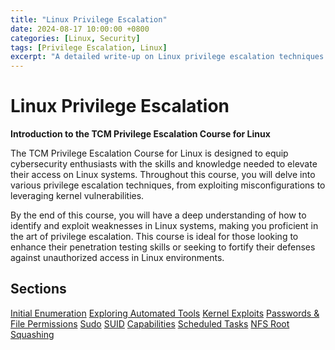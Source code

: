 ```yaml
---
title: "Linux Privilege Escalation"
date: 2024-08-17 10:00:00 +0800
categories: [Linux, Security]
tags: [Privilege Escalation, Linux]
excerpt: "A detailed write-up on Linux privilege escalation techniques covered in the TCM Privilege Escalation course."
---
```

# Linux Privilege Escalation
**Introduction to the TCM Privilege Escalation Course for Linux**

The TCM Privilege Escalation Course for Linux is designed to equip cybersecurity enthusiasts with the skills and knowledge needed to elevate their access on Linux systems. Throughout this course, you will delve into various privilege escalation techniques, from exploiting misconfigurations to leveraging kernel vulnerabilities.

By the end of this course, you will have a deep understanding of how to identify and exploit weaknesses in Linux systems, making you proficient in the art of privilege escalation. This course is ideal for those looking to enhance their penetration testing skills or seeking to fortify their defenses against unauthorized access in Linux environments.
## Sections

<i class="fas fa-file-alt"></i> [Initial Enumeration](/initial-enumeration/)
<i class="fas fa-file-alt"></i> [Exploring Automated Tools](/exploring-automated-tools/)
<i class="fas fa-file-alt"></i> [Kernel Exploits](/kernel-exploits/)
<i class="fas fa-file-alt"></i> [Passwords & File Permissions](/passwords-file-permissions/)
<i class="fas fa-file-alt"></i> [Sudo](/sudo/)
<i class="fas fa-file-alt"></i> [SUID](/suid/)
<i class="fas fa-file-alt"></i> [Capabilities](/capabilities/)
<i class="fas fa-file-alt"></i> [Scheduled Tasks](/scheduled-tasks/)
<i class="fas fa-file-alt"></i> [NFS Root Squashing](/nfs-root-squashing/)